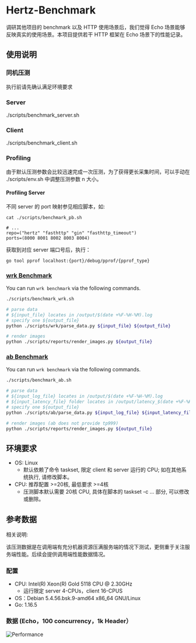 # Hertz-Benchmark

调研其他项目的 benchmark 以及 HTTP 使用场景后，我们觉得 Echo 场景能够反映真实的使用场景。本项目提供若干 HTTP 框架在 Echo 场景下的性能记录。

## 使用说明
### 同机压测
执行前请先确认满足环境要求
### Server
./scripts/benchmark_server.sh
### Client
./scripts/benchmark_client.sh
### Profiling
由于默认压测参数会比较迅速完成一次压测，为了获得更长采集时间，可以手动在 ./scripts/env.sh 中调整压测参数 n 大小。
#### Profiling Server
不同 server 的 port 映射参见相应脚本，如:
```shell
cat ./scripts/benchmark_pb.sh

# ...
repo=("hertz" "fasthttp" "gin" "fasthttp_timeout")
ports=(8000 8001 8002 8003 8004)
```
获取到对应 server 端口号后，执行：
```shell
go tool pprof localhost:{port}/debug/pprof/{pprof_type}
```

### [wrk Benchmark](https://github.com/wg/wrk)
You can run `wrk benchmark` via the following commands.
```bash
./scripts/benchmark_wrk.sh

# parse data
# ${input_file} locates in /output/$(date +%F-%H-%M).log
# specify one ${output_file}
python ./scripts/wrk/parse_data.py ${input_file} ${output_file} 

# render images
python ./scripts/reports/render_images.py ${output_file}
```

### [ab Benchmark](https://httpd.apache.org/docs/2.4/programs/ab.html)
You can run `wrk benchmark` via the following commands.
```bash
./scripts/benchmark_ab.sh

# parse data
# ${input_log_file} locates in /output/$(date +%F-%H-%M).log
# ${input_latency_file} folder locates in /output/latency_$(date +%F-%H-%M)
# specify one ${output_file}
python ./scripts/ab/parse_data.py ${input_log_file} ${input_latency_file} ${output_file} 

# render images (ab does not provide tp999)
python ./scripts/reports/render_images.py ${output_file}
```

## 环境要求
- OS: Linux
    - 默认依赖了命令 taskset, 限定 client 和 server 运行的 CPU; 如在其他系统执行, 请修改脚本。
- CPU: 推荐配置 >=20核, 最低要求 >=4核
    - 压测脚本默认需要 20核 CPU, 具体在脚本的 taskset -c ... 部分, 可以修改或删除。
## 参考数据
  相关说明:

  该压测数据是在调用端有充分机器资源压满服务端的情况下测试，更侧重于关注服务端性能。后续会提供调用端性能数据情况。
### 配置
- CPU: Intel(R) Xeon(R) Gold 5118 CPU @ 2.30GHz
    - 运行限定 server 4-CPUs，client 16-CPUS
- OS：Debian 5.4.56.bsk.9-amd64 x86_64 GNU/Linux
- Go: 1.16.5
### 数据 (Echo，100 concurrency，1k Header）
  ![Performance](images/performance.png)
